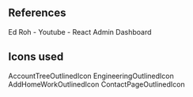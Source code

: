 ## References

Ed Roh - Youtube - React Admin Dashboard

## Icons used

AccountTreeOutlinedIcon
EngineeringOutlinedIcon
AddHomeWorkOutlinedIcon
ContactPageOutlinedIcon
